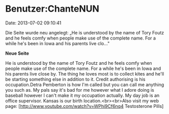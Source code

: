 Benutzer:ChanteNUN
==================

Date: 2013-07-02 09:10:41

Die Seite wurde neu angelegt: „He is understood by the name of Tory
Foutz and he feels comfy when people make use of the complete name. For
a while he\'s been in Iowa and his parents live clo..."

**Neue Seite**

<div>

He is understood by the name of Tory Foutz and he feels comfy when
people make use of the complete name. For a while he\'s been in Iowa and
his parents live close by. The thing he loves most is to collect kites
and he\'ll be starting something else in addition to it. Credit
authorising is his occupation.Detra Pemberton is how I\'m called but you
can call me anything you such as. My pals say it\'s bad for me however
what I adore doing is baseball however I can\'t make it my occupation
actually. My day job is an office supervisor. Kansas is our birth
location.\<br\>\<br\>Also visit my web page:
\[http://www.youtube.com/watch?v=WPhi9Cf6nq4 Testosterone Pills\]

</div>
